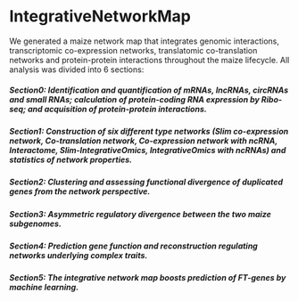 # IntegrativeNetworkMap
We generated a maize network map that integrates genomic interactions, transcriptomic co-expression networks, translatomic co-translation networks and protein-protein interactions throughout the maize lifecycle.
All analysis was divided into 6 sections:  
##### Section0: Identification and quantification of mRNAs, lncRNAs, circRNAs and small RNAs; calculation of protein-coding RNA expression by Ribo-seq; and acquisition of protein-protein interactions.
##### Section1: Construction of six different type networks (Slim co-expression network, Co-translation network, Co-expression network with ncRNA, Interactome, Slim-IntegrativeOmics, IntegrativeOmics with ncRNAs) and statistics of network properties.
##### Section2: Clustering and assessing functional divergence of duplicated genes from the network perspective.
##### Section3: Asymmetric regulatory divergence between the two maize subgenomes.
##### Section4: Prediction gene function and reconstruction regulating networks underlying complex traits.
##### Section5: The integrative network map boosts prediction of FT-genes by machine learning.
